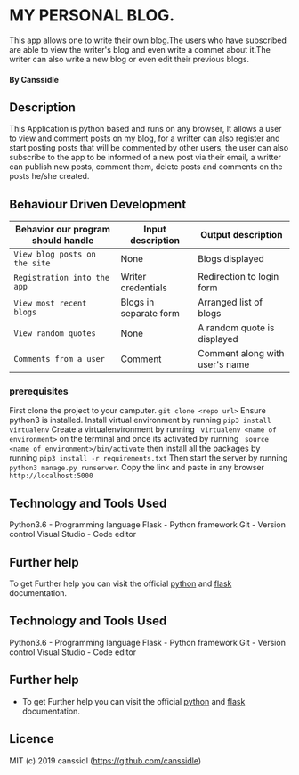 # MY PERSONAL BLOG.
This app allows one to write their own blog.The users who have subscribed are able to view the writer's blog and even write a commet about it.The writer can also write a new blog or even edit their previous blogs.
#### By **Canssidle** 

## Description

This Application is python based and runs on any browser, It allows a user to view and comment posts on my blog, for a writter can also register and start posting posts that will be commented by other users, the user can also subscribe to the app to be informed of a new post via their email, a writter can publish new posts, comment them, delete posts and comments on the posts he/she created.

## Behaviour Driven Development

| Behavior our program should handle | Input description |  Output description
| --- | --- | --- |
| `View blog posts on the site` | None | Blogs displayed
| `Registration into the app` | Writer credentials |  Redirection to login form
| `View most recent blogs` | Blogs in separate form |  Arranged list of blogs
| `View random quotes` | None |  A random quote is displayed
| `Comments from a user` | Comment|  Comment along with user's name




### prerequisites
First clone the project to your camputer. ```git clone <repo url>```
Ensure python3 is installed.
Install virtual environment by running ```pip3 install virtualenv```
Create a virtualenvironment by running ``` virtualenv <name of environment>``` on the terminal and once its activated by running ``` source <name of environment>/bin/activate``` then install all the packages by running ```pip3 install -r requirements.txt```
Then start the server by running ```python3 manage.py runserver```.
Copy the link and paste in any browser ```http://localhost:5000```


## Technology and Tools Used

Python3.6 - Programming language
Flask - Python framework
Git - Version control
Visual Studio - Code editor

## Further help
To get Further help you can visit the official [python](https://www.python.org/) and [flask](http://flask.pocoo.org/ ) documentation.

## Technology and Tools Used

 Python3.6 - Programming language
 Flask - Python framework
 Git - Version control
 Visual Studio - Code editor

## Further help
+ To get Further help you can visit the official [python](https://www.python.org/) and [flask](http://flask.pocoo.org/ ) documentation.

## Licence
 MIT (c) 2019 canssidl (https://github.com/canssidle)